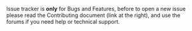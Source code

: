Issue tracker is **only** for Bugs and Features, before to open a new issue please read the Contributing document (link at the right), and use the forums if you need help or technical support.
